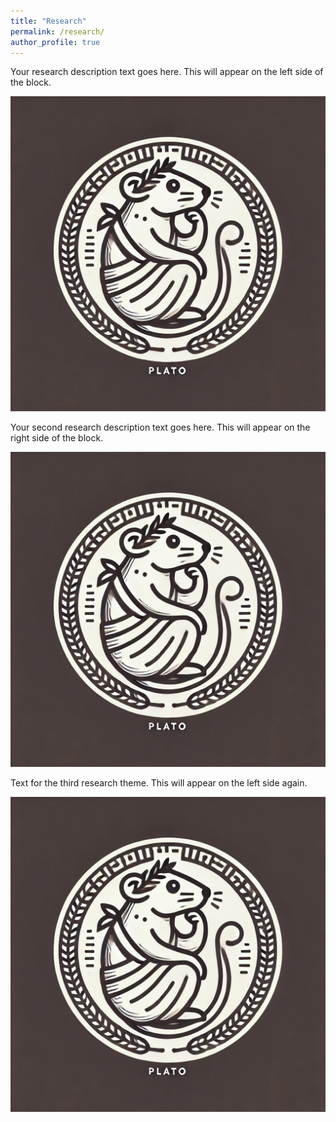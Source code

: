 ```yaml
---
title: "Research"
permalink: /research/
author_profile: true
---
```



<div class="research-item">
  <div class="content left">
    <p>Your research description text goes here. This will appear on the left side of the block.</p>
  </div>
  <div class="image right">
    <img src="/assets/images/IMG_3285.jpeg" alt="Image description" />
  </div>
</div>

<div class="research-item">
  <div class="content right">
    <p>Your second research description text goes here. This will appear on the right side of the block.</p>
  </div>
  <div class="image left">
    <img src="/assets/images/IMG_3285.jpeg" alt="Image description" />
  </div>
</div>

<div class="research-item">
  <div class="content left">
    <p>Text for the third research theme. This will appear on the left side again.</p>
  </div>
  <div class="image right">
    <img src="/assets/images/IMG_3285.jpeg" alt="Image description" />
  </div>
</div>
